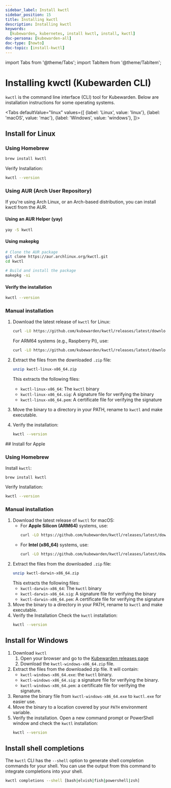 ```yaml
---
sidebar_label: Install kwctl
sidebar_position: 15
title: Installing kwctl
description: Installing kwctl
keywords:
  [kubewarden, kubernetes, install kwctl, install, kwctl]
doc-persona: [kubewarden-all]
doc-type: [howto]
doc-topic: [install-kwctl]
---
```


<head>
  <link rel="canonical" href="https://docs.kubewarden.io/howtos/install-kwctl"/>
</head>

import Tabs from '@theme/Tabs';
import TabItem from '@theme/TabItem';

# Installing kwctl (Kubewarden CLI)

`kwctl` is the command line interface (CLI) tool for Kubewarden. Below are installation instructions for some operating systems.

<Tabs
  defaultValue="linux"
  values={[
    {label: 'Linux', value: 'linux'},
    {label: 'macOS', value: 'mac'},
    {label: 'Windows', value: 'windows'},
  ]}>
<TabItem value="linux">

## Install for Linux

### Using Homebrew
```bash
brew install kwctl
```

Verify Installation:
```bash
kwctl --version
```

### Using AUR (Arch User Repository)

If you're using Arch Linux, or an Arch-based distribution, you can install kwctl from the AUR.

#### Using an AUR Helper (yay)
```bash
yay -S kwctl
```

#### Using makepkg
```bash
# Clone the AUR package
git clone https://aur.archlinux.org/kwctl.git
cd kwctl

# Build and install the package
makepkg -si
```

#### Verify the installation
```bash
kwctl --version
```

### Manual installation

1. Download the latest release of `kwctl` for Linux:
    ```bash
    curl -LO https://github.com/kubewarden/kwctl/releases/latest/download/kwctl-linux-x86_64.zip
    ```

    For ARM64 systems (e.g., Raspberry Pi), use:
    ```bash
    curl -LO https://github.com/kubewarden/kwctl/releases/latest/download/kwctl-linux-aarch64.zip
    ```
1. Extract the files from the downloaded `.zip` file:
    ```bash
    unzip kwctl-linux-x86_64.zip
    ```

    This extracts the following files:

    - `kwctl-linux-x86_64`: The `kwctl` binary
    - `kwctl-linux-x86_64.sig`: A signature file for verifying the binary
    - `kwctl-linux-x86_64.pem`: A certificate file for verifying the signature

1. Move the binary to a directory in your PATH, rename to `kwctl` and make executable.

1. Verify the installation:
    ```bash
    kwctl --version
    ```
</TabItem>

<TabItem value="mac">
## Install for Apple

### Using Homebrew
Install `kwctl`:
```shell
brew install kwctl
```

Verify Installation:
```bash
kwctl --version
```

### Manual installation

1. Download the latest release of `kwctl` for macOS:
    - For **Apple Silicon (ARM64)** systems, use:
        ```bash
        curl -LO https://github.com/kubewarden/kwctl/releases/latest/download/kwctl-darwin-aarch64.zip
        ```
    - For **Intel (x86_64)** systems, use:
        ```bash
        curl -LO https://github.com/kubewarden/kwctl/releases/latest/download/kwctl-darwin-x86_64.zip
        ```
1. Extract the files from the downloaded `.zip` file:
    ```bash
    unzip kwctl-darwin-x86_64.zip
    ```
    This extracts the following files:
    - `kwctl-darwin-x86_64`: The `kwctl` binary
    - `kwctl-darwin-x86_64.sig`: A signature file for verifying the binary
    - `kwctl-darwin-x86_64.pem`: A certificate file for verifying the signature
1. Move the binary to a directory in your PATH, rename to `kwctl` and make executable.
1. Verify the Installation
    Check the `kwctl` installation:
    ```bash
    kwctl --version
    ```
</TabItem>

<TabItem value="windows">

## Install for Windows

1. Download `kwctl`
    1. Open your browser and go to the [Kubewarden releases page](https://github.com/kubewarden/kwctl/releases/latest)
    1. Download the `kwctl-windows-x86_64.zip` file.
1. Extract the files from the downloaded zip file. It will contain:
    - `kwctl-windows-x86_64.exe`: the `kwctl` binary.
    - `kwctl-windows-x86_64.sig`: a signature file for verifying the binary.
    - `kwctl-windows-x86_64.pem`: a certificate file for verifying the signature.
1. Rename the binary file from `kwctl-windows-x86_64.exe` to `kwctl.exe` for easier use.
1. Move the binary to a location covered by your `PATH` environment variable.
1. Verify the installation. Open a new command prompt or PowerShell window and check the `kwctl` installation:
    ```cmd
    kwctl --version
    ```
</TabItem>
</Tabs>

## Install shell completions

The `kwctl` CLI has the `--shell` option to generate shell completion commands for your shell. You can use the output from this command to integrate completions into your shell.

```bash
kwctl completions --shell [bash|elvish|fish|powershell|zsh]
```
